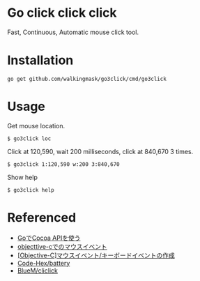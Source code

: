 # Go click click click

Fast, Continuous, Automatic mouse click tool.

# Installation

```
go get github.com/walkingmask/go3click/cmd/go3click
```

# Usage

Get mouse location.

```
$ go3click loc
```

Click at 120,590, wait 200 milliseconds, click at 840,670 3 times.

```
$ go3click 1:120,590 w:200 3:840,670
```

Show help

```
$ go3click help
```

# Referenced

* [GoでCocoa APIを使う](http://unknownplace.org/archives/cgo-and-eventloop.html)
* [objecttive-cでのマウスイベント](http://scalpingroulett.mailorder-site.com/wordpress/archives/148)
* [[Objective-C]マウスイベント/キーボードイベントの作成](http://blog.springdawn.info/post/48712194308)
* [Code-Hex/battery](https://github.com/Code-Hex/battery/blob/master/battery_darwin.go)
* [BlueM/cliclick](https://github.com/BlueM/cliclick)
